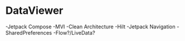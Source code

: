# DataViewer

-Jetpack Compose
-MVI
-Clean Architecture
-Hilt
-Jetpack Navigation
-SharedPreferences
-Flow?/LiveData?

